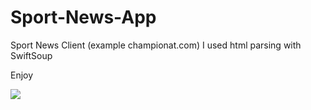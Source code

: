 # Sport-News-App

Sport News Client (example championat.com)
I used html parsing with SwiftSoup

Enjoy

![](Championat.gif)

